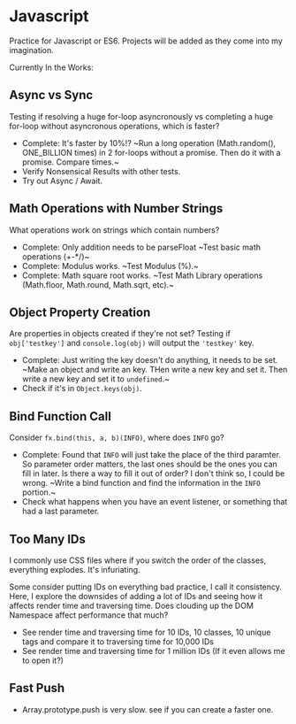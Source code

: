 # Javascript
Practice for Javascript or ES6. Projects will be added as they come into my imagination. 

Currently In the Works:
## Async vs Sync
Testing if resolving a huge for-loop asyncronously vs completing a huge for-loop without asyncronous operations, which is faster?
* Complete: It's faster by 10%!? ~Run a long operation (Math.random(), ONE_BILLION times) in 2 for-loops without a promise. Then do it with a promise. Compare times.~
* Verify Nonsensical Results with other tests.
* Try out Async / Await.

## Math Operations with Number Strings
What operations work on strings which contain numbers?
* Complete: Only addition needs to be parseFloat ~Test basic math operations (+-*/)~ 
* Complete: Modulus works. ~Test Modulus (%).~
* Complete: Math square root works. ~Test Math Library operations (Math.floor, Math.round, Math.sqrt, etc).~

## Object Property Creation
Are properties in objects created if they're not set? Testing if `obj['testkey']` and `console.log(obj)` will output the `'testkey'` key.
* Complete: Just writing the key doesn't do anything, it needs to be set. ~Make an object and write an key. THen write a new key and set it. Then write a new key and set it to `undefined`.~
* Check if it's in `Object.keys(obj)`. 

## Bind Function Call
Consider `fx.bind(this, a, b)(INFO)`, where does `INFO` go?
* Complete: Found that `INFO` will just take the place of the third paramter. So parameter order matters, the last ones should be the ones you can fill in later. Is there a way to fill it out of order? I don't think so, I could be wrong. ~Write a bind function and find the information in the `INFO` portion.~
* Check what happens when you have an event listener, or something that had a last parameter.

## Too Many IDs
I commonly use CSS files where if you switch the order of the classes, everything explodes. It's infuriating. 

Some consider putting IDs on everything bad practice, I call it consistency. Here, I explore the downsides of adding a lot of IDs and seeing how it affects render time and traversing time. Does clouding up the DOM Namespace affect performance that much?
* See render time and traversing time for 10 IDs, 10 classes, 10 unique tags and compare it to traversing time for 10,000 IDs
* See render time and traversing time for 1 million IDs (If it even allows me to open it?)

## Fast Push
* Array.prototype.push is very slow. see if you can create a faster one. 